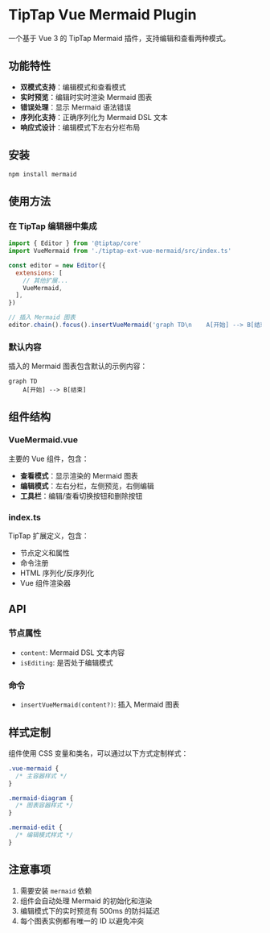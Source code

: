# TipTap Vue Mermaid Plugin

一个基于 Vue 3 的 TipTap Mermaid 插件，支持编辑和查看两种模式。

## 功能特性

- **双模式支持**：编辑模式和查看模式
- **实时预览**：编辑时实时渲染 Mermaid 图表
- **错误处理**：显示 Mermaid 语法错误
- **序列化支持**：正确序列化为 Mermaid DSL 文本
- **响应式设计**：编辑模式下左右分栏布局

## 安装

```bash
npm install mermaid
```

## 使用方法

### 在 TipTap 编辑器中集成

```javascript
import { Editor } from '@tiptap/core'
import VueMermaid from './tiptap-ext-vue-mermaid/src/index.ts'

const editor = new Editor({
  extensions: [
    // 其他扩展...
    VueMermaid,
  ],
})

// 插入 Mermaid 图表
editor.chain().focus().insertVueMermaid('graph TD\n    A[开始] --> B[结束]').run()
```

### 默认内容

插入的 Mermaid 图表包含默认的示例内容：

```mermaid
graph TD
    A[开始] --> B[结束]
```

## 组件结构

### VueMermaid.vue

主要的 Vue 组件，包含：

- **查看模式**：显示渲染的 Mermaid 图表
- **编辑模式**：左右分栏，左侧预览，右侧编辑
- **工具栏**：编辑/查看切换按钮和删除按钮

### index.ts

TipTap 扩展定义，包含：

- 节点定义和属性
- 命令注册
- HTML 序列化/反序列化
- Vue 组件渲染器

## API

### 节点属性

- `content`: Mermaid DSL 文本内容
- `isEditing`: 是否处于编辑模式

### 命令

- `insertVueMermaid(content?)`: 插入 Mermaid 图表

## 样式定制

组件使用 CSS 变量和类名，可以通过以下方式定制样式：

```css
.vue-mermaid {
  /* 主容器样式 */
}

.mermaid-diagram {
  /* 图表容器样式 */
}

.mermaid-edit {
  /* 编辑模式样式 */
}
```

## 注意事项

1. 需要安装 `mermaid` 依赖
2. 组件会自动处理 Mermaid 的初始化和渲染
3. 编辑模式下的实时预览有 500ms 的防抖延迟
4. 每个图表实例都有唯一的 ID 以避免冲突
